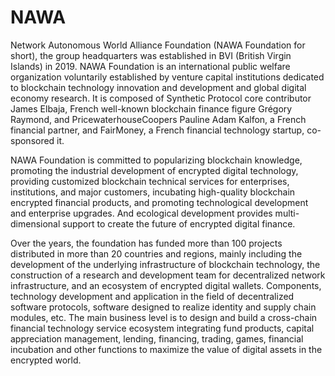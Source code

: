 # NAWA

Network Autonomous World Alliance Foundation (NAWA Foundation for short), the group headquarters was established in BVI (British Virgin Islands) in 2019. NAWA Foundation is an international public welfare organization voluntarily established by venture capital institutions dedicated to blockchain technology innovation and development and global digital economy research. It is composed of Synthetic Protocol core contributor James Elbaja, French well-known blockchain finance figure Grégory Raymond, and PricewaterhouseCoopers Pauline Adam Kalfon, a French financial partner, and FairMoney, a French financial technology startup, co-sponsored it.

NAWA Foundation is committed to popularizing blockchain knowledge, promoting the industrial development of encrypted digital technology, providing customized blockchain technical services for enterprises, institutions, and major customers, incubating high-quality blockchain encrypted financial products, and promoting technological development and enterprise upgrades. And ecological development provides multi-dimensional support to create the future of encrypted digital finance.

Over the years, the foundation has funded more than 100 projects distributed in more than 20 countries and regions, mainly including the development of the underlying infrastructure of blockchain technology, the construction of a research and development team for decentralized network infrastructure, and an ecosystem of encrypted digital wallets. Components, technology development and application in the field of decentralized software protocols, software designed to realize identity and supply chain modules, etc. The main business level is to design and build a cross-chain financial technology service ecosystem integrating fund products, capital appreciation management, lending, financing, trading, games, financial incubation and other functions to maximize the value of digital assets in the encrypted world.
